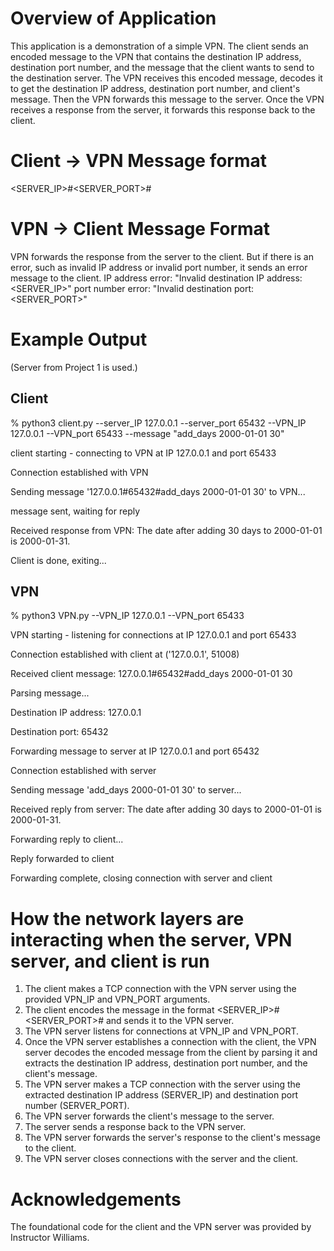 # Overview of Application
This application is a demonstration of a simple VPN. The client sends an encoded message to the VPN that contains the destination IP address, destination port number, and the message that the client wants to send to the destination server. The VPN receives this encoded message, decodes it to get the destination IP address, destination port number, and client's message. Then the VPN forwards this message to the server. Once the VPN receives a response from the server, it forwards this response back to the client.

# Client -> VPN Message format
<SERVER_IP>#<SERVER_PORT>#<MESSAGE>

# VPN -> Client Message Format
VPN forwards the response from the server to the client. But if there is an error, such as invalid IP address or invalid port number, it sends an error message to the client.
IP address error: "Invalid destination IP address: <SERVER_IP>"
port number error: "Invalid destination port: <SERVER_PORT>"

# Example Output
(Server from Project 1 is used.)
## Client 
% python3 client.py --server_IP 127.0.0.1 --server_port 65432 --VPN_IP 127.0.0.1 --VPN_port 65433 --message "add_days 2000-01-01 30"

client starting - connecting to VPN at IP 127.0.0.1 and port 65433

Connection established with VPN

Sending message '127.0.0.1#65432#add_days 2000-01-01 30' to VPN...

message sent, waiting for reply

Received response from VPN: The date after adding 30 days to 2000-01-01 is 2000-01-31.

Client is done, exiting...

## VPN
% python3 VPN.py --VPN_IP 127.0.0.1 --VPN_port 65433

VPN starting - listening for connections at IP 127.0.0.1 and port 65433

Connection established with client at ('127.0.0.1', 51008)

Received client message: 127.0.0.1#65432#add_days 2000-01-01 30

Parsing message...

Destination IP address: 127.0.0.1

Destination port: 65432

Forwarding message to server at IP 127.0.0.1 and port 65432

Connection established with server

Sending message 'add_days 2000-01-01 30' to server...

Received reply from server: The date after adding 30 days to 2000-01-01 is 2000-01-31.

Forwarding reply to client...

Reply forwarded to client

Forwarding complete, closing connection with server and client

# How the network layers are interacting when the server, VPN server, and client is run
1. The client makes a TCP connection with the VPN server using the provided VPN_IP and VPN_PORT arguments.
2. The client encodes the message in the format <SERVER_IP>#<SERVER_PORT>#<message> and sends it to the VPN server.
3. The VPN server listens for connections at VPN_IP and VPN_PORT.
4. Once the VPN server establishes a connection with the client, the VPN server decodes the encoded message from the client by parsing it and extracts the destination IP address, destination port number, and the client's message.
5. The VPN server makes a TCP connection with the server using the extracted destination IP address (SERVER_IP) and destination port number (SERVER_PORT).
6. The VPN server forwards the client's message to the server.
7. The server sends a response back to the VPN server.
8. The VPN server forwards the server's response to the client's message to the client.
9. The VPN server closes connections with the server and the client.

# Acknowledgements
The foundational code for the client and the VPN server was provided by Instructor Williams.
